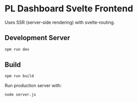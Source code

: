# PL Dashboard Svelte Frontend

Uses SSR (server-side rendering) with svelte-routing.

## Development Server

```bash
npm run dev
```

## Build

```bash
npm run build
```

Run production server with:

```bash
node server.js
```

